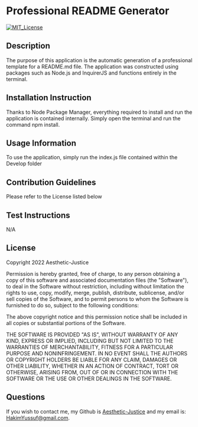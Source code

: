# Professional README Generator
  [![MIT_License](https://img.shields.io/badge/license-MIT_License-success)](https://opensource.org/licenses/MIT)
  

## Description

The purpose of this application is the automatic generation of a professional template for a README.md file. The application was constructed using packages such as Node.js and InquirerJS and functions entirely in the terminal.

## Installation Instruction

Thanks to Node Package Manager, everything required to install and run the application is contained internally. Simply open the terminal and run the command npm install.

## Usage Information

To use the application, simply run the index.js file contained within the Develop folder

## Contribution Guidelines

Please refer to the License listed below

## Test Instructions

N/A

## License

  Copyright 2022 Aesthetic-Justice

  Permission is hereby granted, free of charge, to any person obtaining a copy of this software and associated documentation files (the "Software"), to deal in the Software without restriction, including without limitation the rights to use, copy, modify, merge, publish, distribute, sublicense, and/or sell copies of the Software, and to permit persons to whom the Software is furnished to do so, subject to the following conditions:
  
  The above copyright notice and this permission notice shall be included in all copies or substantial portions of the Software.
  
  THE SOFTWARE IS PROVIDED "AS IS", WITHOUT WARRANTY OF ANY KIND, EXPRESS OR IMPLIED, INCLUDING BUT NOT LIMITED TO THE WARRANTIES OF MERCHANTABILITY, FITNESS FOR A PARTICULAR PURPOSE AND NONINFRINGEMENT. IN NO EVENT SHALL THE AUTHORS OR COPYRIGHT HOLDERS BE LIABLE FOR ANY CLAIM, DAMAGES OR OTHER LIABILITY, WHETHER IN AN ACTION OF CONTRACT, TORT OR OTHERWISE, ARISING FROM, OUT OF OR IN CONNECTION WITH THE SOFTWARE OR THE USE OR OTHER DEALINGS IN THE SOFTWARE.

## Questions

If you wish to contact me, my Github is [Aesthetic-Justice](https://github.com/Aesthetic-Justice) and my email is: HakimYussuf@gmail.com.